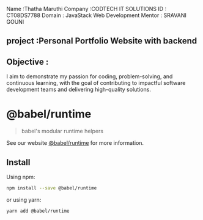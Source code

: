 Name :Thatha Maruthi
Company :CODTECH IT SOLUTIONS
ID : CT08DS7788
Domain : JavaStack Web Development
Mentor : SRAVANI GOUNI
## project :Personal Portfolio Website with backend
## Objective : 
I aim to demonstrate my passion for coding, problem-solving, and continuous learning, with the goal of contributing to impactful software development teams and delivering high-quality solutions.
# @babel/runtime

> babel's modular runtime helpers

See our website [@babel/runtime](https://babeljs.io/docs/babel-runtime) for more information.

## Install

Using npm:

```sh
npm install --save @babel/runtime
```

or using yarn:

```sh
yarn add @babel/runtime
```
